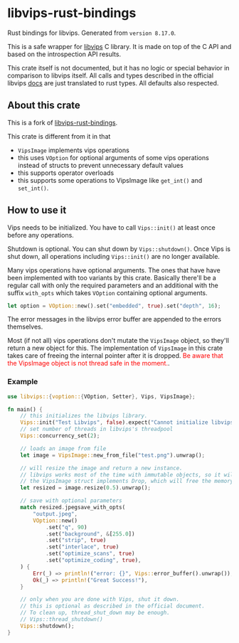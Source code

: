 # libvips-rust-bindings
Rust bindings for libvips. Generated from `version 8.17.0`.

This is a safe wrapper for [libvips](https://libvips.github.io/libvips/) C library. It is made on top of the C API and based on the introspection API results.

This crate itself is not documented, but it has no logic or special behavior in comparison to libvips itself. All calls and types described in the official libvips [docs](https://libvips.github.io/libvips/API/current/) are just translated to rust types. All defaults also respected.

## About this crate

This is a fork of [libvips-rust-bindings](https://github.com/olxgroup-oss/libvips-rust-bindings). 

This crate is different from it in that 

- `VipsImage` implements vips operations
- this uses `VOption` for optional arguments of some vips operations instead of structs to prevent unnecessary default values
- this supports operator overloads
- this supports some operations to VipsImage like `get_int()` and `set_int()`.

## How to use it

Vips needs to be initialized. You have to call `Vips::init()` at least once before any operations.  

Shutdown is optional. You can shut down by `Vips::shutdown()`. Once Vips is shut down, all operations including `Vips::init()` are no longer available.  

Many vips operations have optional arguments. The ones that have have been implemented with too variants by this crate. Basically there'll be a regular call with only the required parameters and an additional with the suffix `with_opts` which takes `VOption` containing optional arguments.  

```rust
let option = VOption::new().set("embedded", true).set("depth", 16);
```

The error messages in the libvips error buffer are appended to the errors themselves. 

Most (if not all) vips operations don't mutate the `VipsImage` object, so they'll return a new object for this. The implementation of `VipsImage` in this crate takes care of freeing the internal pointer after it is dropped. <span style="color:red">Be aware that the VipsImage object is not thread safe in the moment.</span>. 

### Example

```rust
use libvips::{voption::{VOption, Setter}, Vips, VipsImage};

fn main() {
    // this initializes the libvips library.
    Vips::init("Test Libvips", false).expect("Cannot initialize libvips");
    // set number of threads in libvips's threadpool
    Vips::concurrency_set(2);

    // loads an image from file
    let image = VipsImage::new_from_file("test.png").unwrap();

    // will resize the image and return a new instance.
    // libvips works most of the time with immutable objects, so it will return a new object
    // the VipsImage struct implements Drop, which will free the memory
    let resized = image.resize(0.5).unwrap();

    // save with optional parameters
    match resized.jpegsave_with_opts(
        "output.jpeg",
        VOption::new()
            .set("q", 90)
            .set("background", &[255.0])
            .set("strip", true)
            .set("interlace", true)
            .set("optimize_scans", true)
            .set("optimize_coding", true),
    ) {
        Err(_) => println!("error: {}", Vips::error_buffer().unwrap()),
        Ok(_) => println!("Great Success!"),
    }

    // only when you are done with Vips, shut it down.
    // this is optional as described in the official document.
    // To clean up, thread_shut_down may be enough.
    // Vips::thread_shutdown()
    Vips::shutdown();
}
```
